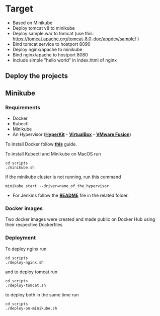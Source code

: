 # Target

- Based on Minikube
- Deploy tomcat v8 to minikube
- Deploy sample.war to tomcat (use this: https://tomcat.apache.org/tomcat-8.0-doc/appdev/sample/ )
- Bind tomcat service to hostport 8090
- Deploy nginx/apache to minikube
- Bind nginx/apache to hostport 8080
- Include simple "hello world" in index.html of nginx

## Deploy the projects

## Minikube

### Requirements
* Docker
* Kubectl
* Minikube
* An Hypervisor (**[HyperKit](https://github.com/moby/hyperkit)** - **[VirtualBox](https://www.virtualbox.org/wiki/Downloads)** - **[VMware Fusion](https://www.vmware.com/products/fusion.html)**)

To install Docker follow **[this](https://docs.docker.com/docker-for-mac/install/)** guide.

To install Kubectl and Minikube on MacOS run
```
cd scripts
./minikube.sh 
```
If the minikube cluster is not running, run this command
```
minikube start --driver=name_of_the_hypervisor
```
 - For Jenkins follow the **[README](./jenkins/README.MD)** file in the related folder.
### Docker images
Two docker images were created and made public on Docker Hub using their respective Dockerfiles

### Deployment
To deploy nginx run
```
cd scripts
./deploy-nginx.sh 
```
and to deploy tomcat run
```
cd scripts
./deploy-tomcat.sh
```
to deploy both in the same time run
```
cd scripts
./deploy-on-minikube.sh 
```
